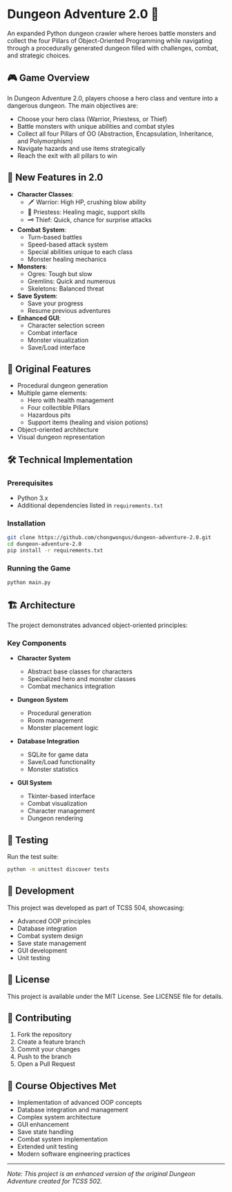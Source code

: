 # Dungeon Adventure 2.0 🏰

An expanded Python dungeon crawler where heroes battle monsters and collect the four Pillars of Object-Oriented Programming while navigating through a procedurally generated dungeon filled with challenges, combat, and strategic choices.

## 🎮 Game Overview

In Dungeon Adventure 2.0, players choose a hero class and venture into a dangerous dungeon. The main objectives are:

- Choose your hero class (Warrior, Priestess, or Thief)
- Battle monsters with unique abilities and combat styles
- Collect all four Pillars of OO (Abstraction, Encapsulation, Inheritance, and Polymorphism)
- Navigate hazards and use items strategically
- Reach the exit with all pillars to win

## 🌟 New Features in 2.0

- **Character Classes**:
  - 🗡️ Warrior: High HP, crushing blow ability
  - 📿 Priestess: Healing magic, support skills
  - 🗝️ Thief: Quick, chance for surprise attacks
- **Combat System**:
  - Turn-based battles
  - Speed-based attack system
  - Special abilities unique to each class
  - Monster healing mechanics
- **Monsters**:
  - Ogres: Tough but slow
  - Gremlins: Quick and numerous
  - Skeletons: Balanced threat
- **Save System**:
  - Save your progress
  - Resume previous adventures
- **Enhanced GUI**:
  - Character selection screen
  - Combat interface
  - Monster visualization
  - Save/Load interface

## 🎯 Original Features

- Procedural dungeon generation
- Multiple game elements:
  - Hero with health management
  - Four collectible Pillars
  - Hazardous pits
  - Support items (healing and vision potions)
- Object-oriented architecture
- Visual dungeon representation

## 🛠️ Technical Implementation

### Prerequisites

- Python 3.x
- Additional dependencies listed in `requirements.txt`

### Installation

```bash
git clone https://github.com/chongwongus/dungeon-adventure-2.0.git
cd dungeon-adventure-2.0
pip install -r requirements.txt
```

### Running the Game

```bash
python main.py
```

## 🏗️ Architecture

The project demonstrates advanced object-oriented principles:

### Key Components

- **Character System**
  - Abstract base classes for characters
  - Specialized hero and monster classes
  - Combat mechanics integration

- **Dungeon System**
  - Procedural generation
  - Room management
  - Monster placement logic

- **Database Integration**
  - SQLite for game data
  - Save/Load functionality
  - Monster statistics

- **GUI System**
  - Tkinter-based interface
  - Combat visualization
  - Character management
  - Dungeon rendering

## 🧪 Testing

Run the test suite:

```bash
python -m unittest discover tests
```

## 👥 Development

This project was developed as part of TCSS 504, showcasing:

- Advanced OOP principles
- Database integration
- Combat system design
- Save state management
- GUI development
- Unit testing

## 📄 License

This project is available under the MIT License. See LICENSE file for details.

## 🤝 Contributing

1. Fork the repository
2. Create a feature branch
3. Commit your changes
4. Push to the branch
5. Open a Pull Request

## 📝 Course Objectives Met

- Implementation of advanced OOP concepts
- Database integration and management
- Complex system architecture
- GUI enhancement
- Save state handling
- Combat system implementation
- Extended unit testing
- Modern software engineering practices

---

*Note: This project is an enhanced version of the original Dungeon Adventure created for TCSS 502.*
